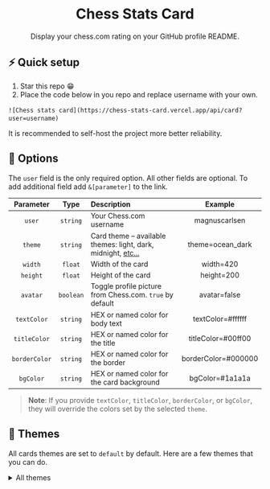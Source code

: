 <div align="center">
    <h1>Chess Stats Card</h1>
    Display your chess.com rating on your GitHub profile README.
</div>

## ⚡ Quick setup

1. Star this repo 😁
2. Place the code below in you repo and replace username with your own.
```
![Chess stats card](https://chess-stats-card.vercel.app/api/card?user=username)
```

It is recommended to self-host the project more better reliability. 

<!-- See Deploying it on your own for more details. -->

## 🔧 Options

The `user` field is the only required option. All other fields are optional. To add additional field add `&[parameter]` to the link.

| Parameter     | Type      | Description                                                              | Example             |
| :-----------: | :-------: | :----------------------------------------------------------------------- | :-----------------: |
| `user`        | `string`  | Your Chess.com username                                                  | magnuscarlsen       |
| `theme`       | `string`  | Card theme – available themes: light, dark, midnight, [etc...](#-themes) | theme=ocean_dark    |
| `width`       | `float`   | Width of the card                                                        | width=420           |
| `height`      | `float`   | Height of the card                                                       | height=200          |
| `avatar`      | `boolean` | Toggle profile picture from Chess.com. `true` by default                 | avatar=false        |
| `textColor`   | `string`  | HEX or named color for body text                                         | textColor=#ffffff   |
| `titleColor`  | `string`  | HEX or named color for the title                                         | titleColor=#00ff00  |
| `borderColor` | `string`  | HEX or named color for the border                                        | borderColor=#000000 |
| `bgColor`     | `string`  | HEX or named color for the card background                               | bgColor=#1a1a1a     |


> **Note**: If you provide `textColor`, `titleColor`, `borderColor`, or `bgColor`, they will override the colors set by the selected `theme`.


## 🎨 Themes

All cards themes are set to `default` by default. Here are a few themes that you can do. 

<details>
<summary> All themes </summary>

| | |
| :---: | :---: | 
| `default` ![default](./docs/cards/default.svg) | `transparent` ![transparent](./docs/cards/transparent.svg) |
| `shadow_red` ![shadow_red](./docs/cards/shadow_red.svg) | `shadow_green` ![shadow_green](./docs/cards/shadow_green.svg) |
| `shadow_blue` ![shadow_blue](./docs/cards/shadow_blue.svg) | `dark` ![dark](./docs/cards/dark.svg) |
| `radical` ![radical](./docs/cards/radical.svg) | `merko` ![merko](./docs/cards/merko.svg) |
| `gruvbox` ![gruvbox](./docs/cards/gruvbox.svg) | `gruvbox_light` ![gruvbox_light](./docs/cards/gruvbox_light.svg) |
| `tokyonight` ![tokyonight](./docs/cards/tokyonight.svg) | `onedark` ![onedark](./docs/cards/onedark.svg) |
| `cobalt` ![cobalt](./docs/cards/cobalt.svg) | `synthwave` ![synthwave](./docs/cards/synthwave.svg) |
| `high_contrast` ![high_contrast](./docs/cards/high_contrast.svg) | `dracula` ![dracula](./docs/cards/dracula.svg) |
| `prussian` ![prussian](./docs/cards/prussian.svg) | `monokai` ![monokai](./docs/cards/monokai.svg) |
| `vue` ![vue](./docs/cards/vue.svg) | `vue_dark` ![vue_dark](./docs/cards/vue_dark.svg) |
| `shades_of_purple` ![shades_of_purple](./docs/cards/shades_of_purple.svg) | `nightowl` ![nightowl](./docs/cards/nightowl.svg) |
| `buefy` ![buefy](./docs/cards/buefy.svg) | `blue_green` ![blue_green](./docs/cards/blue_green.svg) |
| `algolia` ![algolia](./docs/cards/algolia.svg) | `great_gatsby` ![great_gatsby](./docs/cards/great_gatsby.svg) |
| `darcula` ![darcula](./docs/cards/darcula.svg) | `bear` ![bear](./docs/cards/bear.svg) |
| `solarized_dark` ![solarized_dark](./docs/cards/solarized_dark.svg) | `solarized_light` ![solarized_light](./docs/cards/solarized_light.svg) |
| `chartreuse_dark` ![chartreuse_dark](./docs/cards/chartreuse_dark.svg) | `nord` ![nord](./docs/cards/nord.svg) |
| `gotham` ![gotham](./docs/cards/gotham.svg) | `material_palenight` ![material_palenight](./docs/cards/material_palenight.svg) |
| `graywhite` ![graywhite](./docs/cards/graywhite.svg) | `vision_friendly_dark` ![vision_friendly_dark](./docs/cards/vision_friendly_dark.svg) |
| `ayu_mirage` ![ayu_mirage](./docs/cards/ayu_mirage.svg) | `midnight_purple` ![midnight_purple](./docs/cards/midnight_purple.svg) |
| `calm` ![calm](./docs/cards/calm.svg) | `flag_india` ![flag_india](./docs/cards/flag_india.svg) |
| `omni` ![omni](./docs/cards/omni.svg) | `react` ![react](./docs/cards/react.svg) |
| `jolly` ![jolly](./docs/cards/jolly.svg) | `maroongold` ![maroongold](./docs/cards/maroongold.svg) |
| `yeblu` ![yeblu](./docs/cards/yeblu.svg) | `blueberry` ![blueberry](./docs/cards/blueberry.svg) |
| `slateorange` ![slateorange](./docs/cards/slateorange.svg) | `kacho_ga` ![kacho_ga](./docs/cards/kacho_ga.svg) |
| `outrun` ![outrun](./docs/cards/outrun.svg) | `ocean_dark` ![ocean_dark](./docs/cards/ocean_dark.svg) |
| `city_lights` ![city_lights](./docs/cards/city_lights.svg) | `github_dark` ![github_dark](./docs/cards/github_dark.svg) |
| `github_dark_dimmed` ![github_dark_dimmed](./docs/cards/github_dark_dimmed.svg) | `discord_old_blurple` ![discord_old_blurple](./docs/cards/discord_old_blurple.svg) |
| `aura_dark` ![aura_dark](./docs/cards/aura_dark.svg) | `panda` ![panda](./docs/cards/panda.svg) |
| `noctis_minimus` ![noctis_minimus](./docs/cards/noctis_minimus.svg) | `cobalt2` ![cobalt2](./docs/cards/cobalt2.svg) |
| `swift` ![swift](./docs/cards/swift.svg) | `aura` ![aura](./docs/cards/aura.svg) |
| `apprentice` ![apprentice](./docs/cards/apprentice.svg) | `moltack` ![moltack](./docs/cards/moltack.svg) |
| `codeSTACKr` ![codeSTACKr](./docs/cards/codeSTACKr.svg) | `rose_pine` ![rose_pine](./docs/cards/rose_pine.svg) |
| `catppuccin_latte` ![catppuccin_latte](./docs/cards/catppuccin_latte.svg) | `catppuccin_mocha` ![catppuccin_mocha](./docs/cards/catppuccin_mocha.svg) |
| `date_night` ![date_night](./docs/cards/date_night.svg) | `one_dark_pro` ![one_dark_pro](./docs/cards/one_dark_pro.svg) |
| `rose` ![rose](./docs/cards/rose.svg) | `holi` ![holi](./docs/cards/holi.svg) |
| `neon` ![neon](./docs/cards/neon.svg) | `blue_navy` ![blue_navy](./docs/cards/blue_navy.svg) |
| `calm_pink` ![calm_pink](./docs/cards/calm_pink.svg) | `halloween` ![halloween](./docs/cards/halloween.svg) |
| `blood` ![blood](./docs/cards/blood.svg) | `youtube_dark` ![youtube_dark](./docs/cards/youtube_dark.svg) |
| `dawnfox` ![dawnfox](./docs/cards/dawnfox.svg) | `javascript_dark` ![javascript_dark](./docs/cards/javascript_dark.svg) |
| `nightfox` ![nightfox](./docs/cards/nightfox.svg) | `earth` ![earth](./docs/cards/earth.svg) |
| `soft_green` ![soft_green](./docs/cards/soft_green.svg) | `leafy` ![leafy](./docs/cards/leafy.svg) |
| `submarine_flowers` ![submarine_flowers](./docs/cards/submarine_flowers.svg) | `onedark_duo` ![onedark_duo](./docs/cards/onedark_duo.svg) |
| `monokai_metallian` ![monokai_metallian](./docs/cards/monokai_metallian.svg) | `tokyonight_duo` ![tokyonight_duo](./docs/cards/tokyonight_duo.svg) |
| `whatsapp_light` ![whatsapp_light](./docs/cards/whatsapp_light.svg) | `catppuccin_macchiato` ![catppuccin_macchiato](./docs/cards/catppuccin_macchiato.svg) |
| `black_ice` ![black_ice](./docs/cards/black_ice.svg) | `rust_ferris_dark` ![rust_ferris_dark](./docs/cards/rust_ferris_dark.svg) |
| `microsoft` ![microsoft](./docs/cards/microsoft.svg) | `codestackr` ![codestackr](./docs/cards/codestackr.svg) |
| `microsoft_dark` ![microsoft_dark](./docs/cards/microsoft_dark.svg) | `taiga` ![taiga](./docs/cards/taiga.svg) |
| `dayfox` ![dayfox](./docs/cards/dayfox.svg) | `violet_punch` ![violet_punch](./docs/cards/violet_punch.svg) |
| `highcontrast` ![highcontrast](./docs/cards/highcontrast.svg) | `modern_lilac` ![modern_lilac](./docs/cards/modern_lilac.svg) |
| `modern_lilac2` ![modern_lilac2](./docs/cards/modern_lilac2.svg) | `burnt_neon` ![burnt_neon](./docs/cards/burnt_neon.svg) |
| `sea` ![sea](./docs/cards/sea.svg) | `hacker_inverted` ![hacker_inverted](./docs/cards/hacker_inverted.svg) |
| `neon_blurange` ![neon_blurange](./docs/cards/neon_blurange.svg) | `elegant` ![elegant](./docs/cards/elegant.svg) |
| `shadow_orange` ![shadow_orange](./docs/cards/shadow_orange.svg) | `holi_theme` ![holi_theme](./docs/cards/holi_theme.svg) |
| `blux` ![blux](./docs/cards/blux.svg) | `meta_light` ![meta_light](./docs/cards/meta_light.svg) |
| `windows_dark` ![windows_dark](./docs/cards/windows_dark.svg) | `hacker` ![hacker](./docs/cards/hacker.svg) |
| `green_nur` ![green_nur](./docs/cards/green_nur.svg) | `rising_sun` ![rising_sun](./docs/cards/rising_sun.svg) |
| `material` ![material](./docs/cards/material.svg) | `shadow_brown` ![shadow_brown](./docs/cards/shadow_brown.svg) |
| `git_dark` ![git_dark](./docs/cards/git_dark.svg) | `github_light` ![github_light](./docs/cards/github_light.svg) |
| `gruvbox_duo` ![gruvbox_duo](./docs/cards/gruvbox_duo.svg) | `nordfox` ![nordfox](./docs/cards/nordfox.svg) |
| `buefy_dark` ![buefy_dark](./docs/cards/buefy_dark.svg) | `blueberry_duo` ![blueberry_duo](./docs/cards/blueberry_duo.svg) |
| `humoris` ![humoris](./docs/cards/humoris.svg) | `horizon` ![horizon](./docs/cards/horizon.svg) |
| `whatsapp_light2` ![whatsapp_light2](./docs/cards/whatsapp_light2.svg) | `neon_dark` ![neon_dark](./docs/cards/neon_dark.svg) |
| `rust_ferris_light` ![rust_ferris_light](./docs/cards/rust_ferris_light.svg) | `iceberg` ![iceberg](./docs/cards/iceberg.svg) |
| `telegram` ![telegram](./docs/cards/telegram.svg) | `icegray` ![icegray](./docs/cards/icegray.svg) |
| `navy_gear` ![navy_gear](./docs/cards/navy_gear.svg) | `deepblue` ![deepblue](./docs/cards/deepblue.svg) |
| `duskfox` ![duskfox](./docs/cards/duskfox.svg) | `java_dark` ![java_dark](./docs/cards/java_dark.svg) |
| `github_green_purple` ![github_green_purple](./docs/cards/github_green_purple.svg) | `github_dark_blue` ![github_dark_blue](./docs/cards/github_dark_blue.svg) |
| `terafox` ![terafox](./docs/cards/terafox.svg) | `python_dark` ![python_dark](./docs/cards/python_dark.svg) |
| `dark_smoky` ![dark_smoky](./docs/cards/dark_smoky.svg) | `deuteranopia_friend` ![deuteranopia_friend](./docs/cards/deuteranopia_friend.svg) |
| `blood_dark` ![blood_dark](./docs/cards/blood_dark.svg) | `android_dark` ![android_dark](./docs/cards/android_dark.svg) |
| `carbonfox` ![carbonfox](./docs/cards/carbonfox.svg) | `catppuccin_frappe` ![catppuccin_frappe](./docs/cards/catppuccin_frappe.svg) |
| `whatsapp_dark2` ![whatsapp_dark2](./docs/cards/whatsapp_dark2.svg) | `meta_dark` ![meta_dark](./docs/cards/meta_dark.svg) |
| `violet_dark` ![violet_dark](./docs/cards/violet_dark.svg) | `sea_dark` ![sea_dark](./docs/cards/sea_dark.svg) |
| `dark_minimalist` ![dark_minimalist](./docs/cards/dark_minimalist.svg) | `travelers_theme` ![travelers_theme](./docs/cards/travelers_theme.svg) |

</details>
